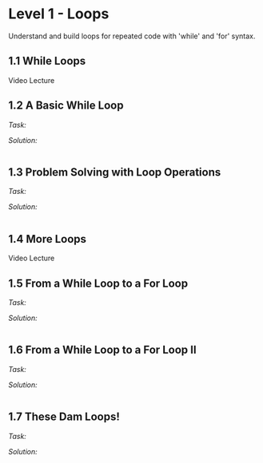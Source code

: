 # Level 1 - Loops
Understand and build loops for repeated code with 'while' and 'for' syntax.

## 1.1 While Loops
Video Lecture

## 1.2 A Basic While Loop
_Task:_


_Solution:_
```

```

## 1.3 Problem Solving with Loop Operations
_Task:_


_Solution:_
```

```

## 1.4 More Loops
Video Lecture

## 1.5 From a While Loop to a For Loop
_Task:_


_Solution:_
```

```

## 1.6 From a While Loop to a For Loop II
_Task:_


_Solution:_
```

```

## 1.7 These Dam Loops!
_Task:_


_Solution:_
```

```

